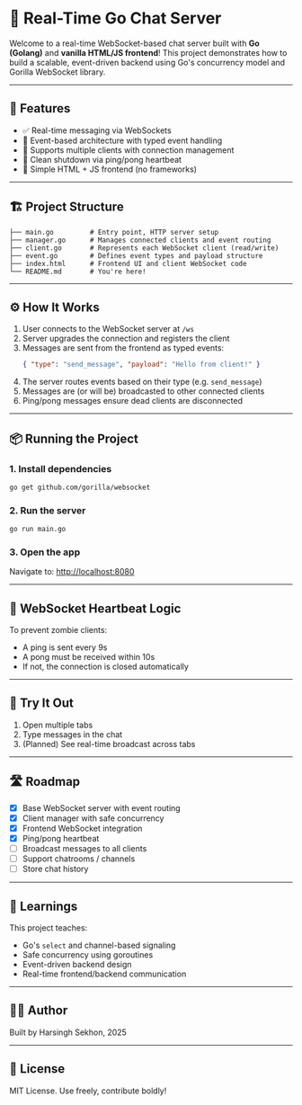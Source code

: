 # 🧠 Real-Time Go Chat Server

Welcome to a real-time WebSocket-based chat server built with **Go (Golang)** and **vanilla HTML/JS frontend**! This project demonstrates how to build a scalable, event-driven backend using Go's concurrency model and Gorilla WebSocket library.

---

## 🚀 Features

- ✅ Real-time messaging via WebSockets
- 🔁 Event-based architecture with typed event handling
- 👥 Supports multiple clients with connection management
- 🔐 Clean shutdown via ping/pong heartbeat
- 📄 Simple HTML + JS frontend (no frameworks)

---

## 🏗️ Project Structure

```
├── main.go         # Entry point, HTTP server setup
├── manager.go      # Manages connected clients and event routing
├── client.go       # Represents each WebSocket client (read/write)
├── event.go        # Defines event types and payload structure
├── index.html      # Frontend UI and client WebSocket code
└── README.md       # You're here!
```

---

## ⚙️ How It Works

1. User connects to the WebSocket server at `/ws`
2. Server upgrades the connection and registers the client
3. Messages are sent from the frontend as typed events:
   ```json
   { "type": "send_message", "payload": "Hello from client!" }
   ```
4. The server routes events based on their type (e.g. `send_message`)
5. Messages are (or will be) broadcasted to other connected clients
6. Ping/pong messages ensure dead clients are disconnected

---

## 📦 Running the Project

### 1. Install dependencies
```bash
go get github.com/gorilla/websocket
```

### 2. Run the server
```bash
go run main.go
```

### 3. Open the app
Navigate to: [http://localhost:8080](http://localhost:8080)

---

## 📡 WebSocket Heartbeat Logic

To prevent zombie clients:
- A ping is sent every 9s
- A pong must be received within 10s
- If not, the connection is closed automatically

---

## 🧪 Try It Out

1. Open multiple tabs
2. Type messages in the chat
3. (Planned) See real-time broadcast across tabs

---

## 🛣️ Roadmap

- [x] Base WebSocket server with event routing
- [x] Client manager with safe concurrency
- [x] Frontend WebSocket integration
- [x] Ping/pong heartbeat
- [ ] Broadcast messages to all clients
- [ ] Support chatrooms / channels
- [ ] Store chat history

---

## 🧠 Learnings

This project teaches:
- Go's `select` and channel-based signaling
- Safe concurrency using goroutines
- Event-driven backend design
- Real-time frontend/backend communication

---

## 👨‍💻 Author
Built by Harsingh Sekhon, 2025

---

## 📜 License
MIT License. Use freely, contribute boldly!

